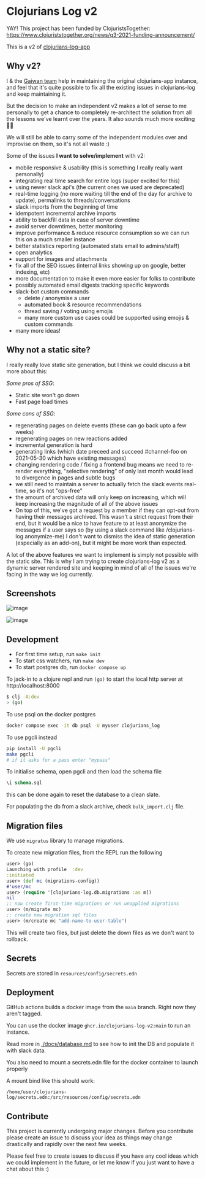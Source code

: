 # Clojurians Log v2

YAY! This project has been funded by ClojuristsTogether: https://www.clojuriststogether.org/news/q3-2021-funding-announcement/

This is a v2 of [clojurians-log-app](https://github.com/clojureverse/clojurians-log-app) 

## Why v2?

I & the [Gaiwan team](https://gaiwan.co) help in maintaining the original
clojurians-app instance, and feel that it's quite possible to fix all the existing
issues in clojurians-log and keep maintaining it.

But the decision to make an independent v2 makes a lot of sense to me personally
to get a chance to completely re-architect the solution from all the lessons
we've learnt over the years. It also sounds much more exciting 🙈🙈

We will still be able to carry some of the independent modules over and
improvise on them, so it's not all waste :)

Some of the issues **I want to solve/implement** with v2:
- mobile responsive & usability (this is something I really really want personally)
- integrating real time search for entire logs (super excited for this)
- using newer slack api's (the current ones we used are deprecated)
- real-time logging (no more waiting till the end of the day for
archive to update), permalinks to threads/conversations
- slack imports from the beginning of time
- idempotent incremental archive imports
- ability to backfill data in case of server downtime
- avoid server downtimes, better monitoring
- improve performance & reduce resource consumption so we can
run this on a much smaller instance
- better statistics reporting (automated stats email to admins/staff)
- open analytics 
- support for images and attachments
- fix all of the SEO issues (internal links showing up on google, better indexing, etc)
- more documentation to make it even more easier for folks to contribute 
- possibly automated email digests tracking specific keywords
- slack-bot custom commands
  - delete / anonymise a user
  - automated book & resource recommendations
  - thread saving / voting using emojis
  - many more custom use cases could be supported using emojis & custom commands
- many more ideas!

## Why not a static site?

I really really love static site generation, but I think we could discuss a bit
more about this:

*Some pros of SSG*:
- Static site won't go down
- Fast page load times

*Some cons of SSG*:
- regenerating pages on delete events (these can go back upto a few weeks)
- regenerating pages on new reactions added 
- incremental generation is hard
- generating links (which date preceed and succeed #channel-foo on 2021-05-30
which have existing messages)
- changing rendering code / fixing a frontend bug means we need to re-render
everything, "selective rendering" of only last month would lead to divergence in
pages and subtle bugs
- we still need to maintain a server to actually fetch the slack events
real-time, so it's not "ops-free"
- the amount of archived data will only keep on increasing, which will keep
increasing the magnitude of all of the above issues
- On top of this, we've got a request by a member if they can opt-out from
having their messages archived. This wasn't a strict request from their end, but
it would be a nice to have feature to at least anonymize the messages if a user
says so (by using a slack command like /clojurians-log anonymize-me) I don't
want to dismiss the idea of static generation (especially as an add-on), but it
might be more work than expected.

A lot of the above features we want to implement is simply not possible with the
static site. This is why I am trying to create clojurians-log v2 as a dynamic
server rendered site and keeping in mind of all of the issues we're facing in
the way we log currently.

## Screenshots

![image](https://user-images.githubusercontent.com/4194289/129220923-e922ad97-43d0-4af6-9f30-9c3cf4d15054.png)

![image](https://user-images.githubusercontent.com/4194289/129221132-1f8e4594-828f-4b19-98ed-a47291e042b7.png)

## Development

* For first time setup, run `make init`
* To start css watchers, run `make dev`
* To start postgres db, run `docker compose up`

To jack-in to a clojure repl and run `(go)` to start the local http server at http://localhost:8000

``` sh
$ clj -A:dev
> (go)
```

To use psql on the docker postgres

``` sh
docker compose exec -it db psql -U myuser clojurians_log
```

To use pgcli instead

``` sh
pip install -U pgcli
make pgcli 
# if it asks for a pass enter "mypass"
```

To initialise schema, open pgcli and then load the schema file

``` sql
\i schema.sql
```

this can be done again to reset the database to a clean slate.

For populating the db from a slack archive, check `bulk_import.clj` file.

## Migration files

We use `migratus` library to manage migrations.

To create new migration files, from the REPL run the following

```clojure
user> (go)
Launching with profile  :dev
:initiated
user> (def mc (migrations-config))
#'user/mc
user> (require '[clojurians-log.db.migrations :as m])
nil
;; now create first-time migrations or run unapplied migrations
user> (m/migrate mc)
;; create new migration sql files
user> (m/create mc "add-name-to-user-table")
```

This will create two files, but just delete the down files as we don't want to rollback.

## Secrets

Secrets are stored in `resources/config/secrets.edn`

## Deployment

GitHub actions builds a docker image from the `main` branch. Right now they aren't tagged.

You can use the docker image `ghcr.io/clojurians-log-v2:main` to run an instance.

Read more in [./docs/database.md](./docs/database.md) to see how to init the DB and populate it with slack data.

You also need to mount a secrets.edn file for the docker container to launch properly

A mount bind like this should work:

`/home/user/clojurians-log/secrets.edn:/src/resources/config/secrets.edn`

## Contribute

This project is currently undergoing major changes. Before you contribute please
create an issue to discuss your idea as things may change drastically and
rapidly over the next few weeks.

Please feel free to create issues to discuss if you have any cool ideas which we could
implement in the future, or let me know if you just want to have a chat about this :)

